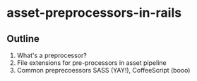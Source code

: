 # asset-preprocessors-in-rails

## Outline

1. What's a preprocessor?
2. File extensions for pre-processors in asset pipeline
3. Common preprecoessors SASS (YAY!), CoffeeScript (booo)
